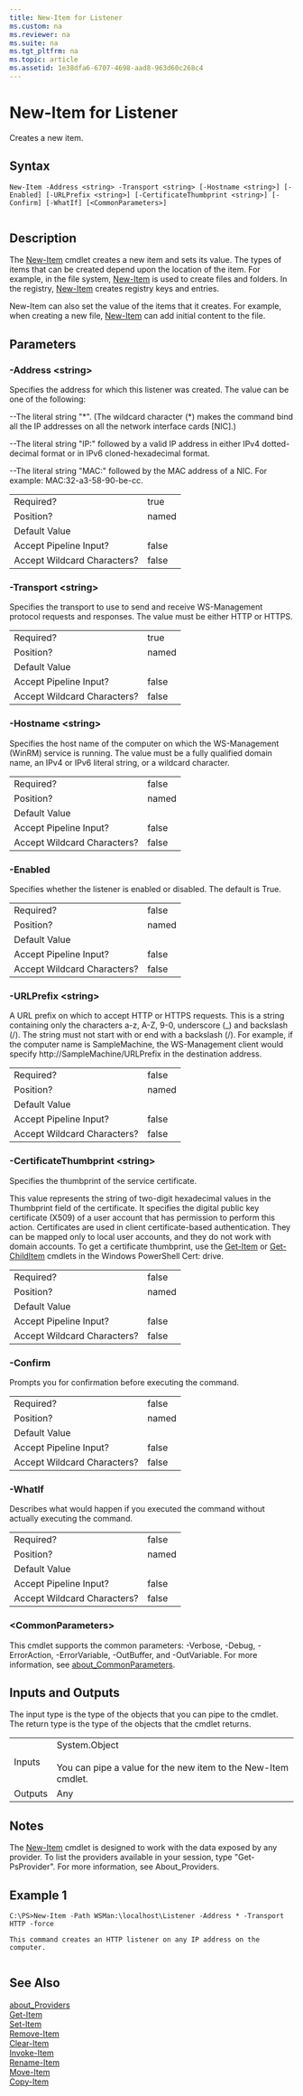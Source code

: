 ```yaml
---
title: New-Item for Listener
ms.custom: na
ms.reviewer: na
ms.suite: na
ms.tgt_pltfrm: na
ms.topic: article
ms.assetid: 1e38dfa6-6707-4698-aad8-963d60c268c4
---
```

# New-Item for Listener
Creates a new item.  
  
## Syntax  
  
```  
New-Item -Address <string> -Transport <string> [-Hostname <string>] [-Enabled] [-URLPrefix <string>] [-CertificateThumbprint <string>] [-Confirm] [-WhatIf] [<CommonParameters>]  
  
```  
  
## Description  
 The [New\-Item](assetId:///005a0eae-0d1b-4fd0-a8f8-135487794106) cmdlet creates a new item and sets its value. The types of items that can be created depend upon the location of the item. For example, in the file system, [New\-Item](assetId:///005a0eae-0d1b-4fd0-a8f8-135487794106) is used to create files and folders. In the registry, [New\-Item](assetId:///005a0eae-0d1b-4fd0-a8f8-135487794106) creates registry keys and entries.  
  
 New\-Item can also set the value of the items that it creates. For example, when creating a new file, [New\-Item](assetId:///005a0eae-0d1b-4fd0-a8f8-135487794106) can add initial content to the file.  
  
## Parameters  
  
### \-Address \<string\>  
 Specifies the address for which this listener was created. The value can be one of the following:  
  
 \-\-The literal string "\*". \(The wildcard character \(\*\) makes the command bind all the IP addresses on all the network interface cards \[NIC\].\)  
  
 \-\-The literal string "IP:" followed by a valid IP address in either IPv4 dotted\-decimal format or in IPv6 cloned\-hexadecimal format.  
  
 \-\-The literal string "MAC:" followed by the MAC address of a NIC. For example: MAC:32\-a3\-58\-90\-be\-cc.  
  
|||  
|-|-|  
|Required?|true|  
|Position?|named|  
|Default Value||  
|Accept Pipeline Input?|false|  
|Accept Wildcard Characters?|false|  
  
### \-Transport \<string\>  
 Specifies the transport to use to send and receive WS\-Management protocol requests and responses. The value must be either HTTP or HTTPS.  
  
|||  
|-|-|  
|Required?|true|  
|Position?|named|  
|Default Value||  
|Accept Pipeline Input?|false|  
|Accept Wildcard Characters?|false|  
  
### \-Hostname \<string\>  
 Specifies the host name of the computer on which the WS\-Management \(WinRM\) service is running. The value must be a fully qualified domain name, an IPv4 or IPv6 literal string, or a wildcard character.  
  
|||  
|-|-|  
|Required?|false|  
|Position?|named|  
|Default Value||  
|Accept Pipeline Input?|false|  
|Accept Wildcard Characters?|false|  
  
### \-Enabled  
 Specifies whether the listener is enabled or disabled. The default is True.  
  
|||  
|-|-|  
|Required?|false|  
|Position?|named|  
|Default Value||  
|Accept Pipeline Input?|false|  
|Accept Wildcard Characters?|false|  
  
### \-URLPrefix \<string\>  
 A URL prefix on which to accept HTTP or HTTPS requests. This is a string containing only the characters a\-z, A\-Z, 9\-0, underscore \(\_\) and backslash \(\/\). The string must not start with or end with a backslash \(\/\). For example, if the computer name is SampleMachine, the WS\-Management client would specify http:\/\/SampleMachine\/URLPrefix in the destination address.  
  
|||  
|-|-|  
|Required?|false|  
|Position?|named|  
|Default Value||  
|Accept Pipeline Input?|false|  
|Accept Wildcard Characters?|false|  
  
### \-CertificateThumbprint \<string\>  
 Specifies the thumbprint of the service certificate.  
  
 This value represents the string of two\-digit hexadecimal values in the Thumbprint field of the certificate. It specifies the digital public key certificate \(X509\) of a user account that has permission to perform this action. Certificates are used in client certificate\-based authentication. They can be mapped only to local user accounts, and they do not work with domain accounts. To get a certificate thumbprint, use the [Get\-Item](assetId:///0650f666-6d85-4b5f-ab57-34fd9b3d6f19) or [Get\-ChildItem](assetId:///4b270d63-c995-45b8-b5b4-3f8887efbfcc) cmdlets in the Windows PowerShell Cert: drive.  
  
|||  
|-|-|  
|Required?|false|  
|Position?|named|  
|Default Value||  
|Accept Pipeline Input?|false|  
|Accept Wildcard Characters?|false|  
  
### \-Confirm  
 Prompts you for confirmation before executing the command.  
  
|||  
|-|-|  
|Required?|false|  
|Position?|named|  
|Default Value||  
|Accept Pipeline Input?|false|  
|Accept Wildcard Characters?|false|  
  
### \-WhatIf  
 Describes what would happen if you executed the command without actually executing the command.  
  
|||  
|-|-|  
|Required?|false|  
|Position?|named|  
|Default Value||  
|Accept Pipeline Input?|false|  
|Accept Wildcard Characters?|false|  
  
### \<CommonParameters\>  
 This cmdlet supports the common parameters: \-Verbose, \-Debug, \-ErrorAction, \-ErrorVariable, \-OutBuffer, and \-OutVariable. For more information, see [about\_CommonParameters](assetId:///cd121ee6-f6a8-4aa6-8f89-94edcedb6780).  
  
## Inputs and Outputs  
 The input type is the type of the objects that you can pipe to the cmdlet. The return type is the type of the objects that the cmdlet returns.  
  
|||  
|-|-|  
|Inputs|System.Object<br /><br /> You can pipe a value for the new item to the New\-Item cmdlet.|  
|Outputs|Any|  
  
## Notes  
 The [New\-Item](assetId:///005a0eae-0d1b-4fd0-a8f8-135487794106) cmdlet is designed to work with the data exposed by any provider. To list the providers available in your session, type "Get\-PsProvider". For more information, see About\_Providers.  
  
## Example 1  
  
```  
C:\PS>New-Item -Path WSMan:\localhost\Listener -Address * -Transport HTTP -force  
  
This command creates an HTTP listener on any IP address on the computer.  
  
```  
  
## See Also  
 [about\_Providers](assetId:///55e2974f-3314-48d2-8b1b-abdea6b303cb)   
 [Get\-Item](assetId:///0650f666-6d85-4b5f-ab57-34fd9b3d6f19)   
 [Set\-Item](assetId:///2ae0f9bc-105b-4363-8410-7f94a3c12fa3)   
 [Remove\-Item](assetId:///f98b4219-60df-408b-bdc8-994f920fc7bd)   
 [Clear\-Item](assetId:///b5937fc5-533c-4ac2-9885-61db6df3067d)   
 [Invoke\-Item](assetId:///38a9887b-ce1a-4bde-be4e-98012efae204)   
 [Rename\-Item](assetId:///cf036d63-7739-4f1c-ba54-d1049fbcf21d)   
 [Move\-Item](assetId:///c52264a4-b567-453b-89d5-1ead1289f21b)   
 [Copy\-Item](assetId:///2c819aec-96c0-49e9-ae3e-9a57559ec99a)